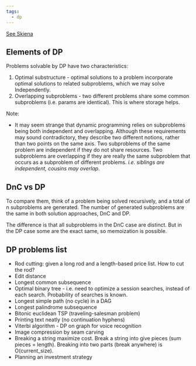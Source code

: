 ```yaml
---
tags:
  - dp
---
```

[See Skiena](../../4-The-Algorithm-Design-Manual-Skiena/10-Dynamic-Programming/index.md)

## Elements of DP
Problems solvable by DP have two characteristics:
1. Optimal substructure - optimal solutions to a problem incorporate optimal solutions to related subproblems, which we may solve Independently.
2. Overlapping subproblems - two different problems share some common subproblems (i.e. params are identical). This is where storage helps.

Note:
- It may seem strange that dynamic programming relies on subproblems being both independent and overlapping. Although these requirements may sound contradictory, they describe two different notions, rather than two points on the same axis. Two subproblems of the same problem are independent if they do not share resources. Two subproblems are overlapping if they are really the same subproblem that occurs as a subproblem of different problems. *i.e. siblings are independent, cousins may overlap*.

## DnC vs DP
To compare them, think of a problem being solved recursively, and a total of n subproblems are generated. The number of generated subproblems are the same in both solution approaches, DnC and DP.

The difference is that all subproblems in the DnC case are distinct. But in the DP case some are the exact same, so memoization is possible.


## DP problems list
- Rod cutting: given a long rod and a length-based price list. How to cut the rod?
- Edit distance
- Longest common subsequence
- Optimal binary tree - i.e. need to optimize a session searches, instead of each search. Probability of searches is known.
-  Longest simple path (no cycle) in a DAG
- Longest palindrome subsequence
- Bitonic euclidean TSP (traveling-salesman problem)
- Printing text neatly (no continuation hyphens)
- Viterbi algorithm - DP on graph for voice recognition
- Image compression by seam carving
- Breaking a string maximize cost. Break a string into give pieces (sum pieces = length). Breaking into two parts (break anywhere) is O(current_size).
- Planning an investment strategy